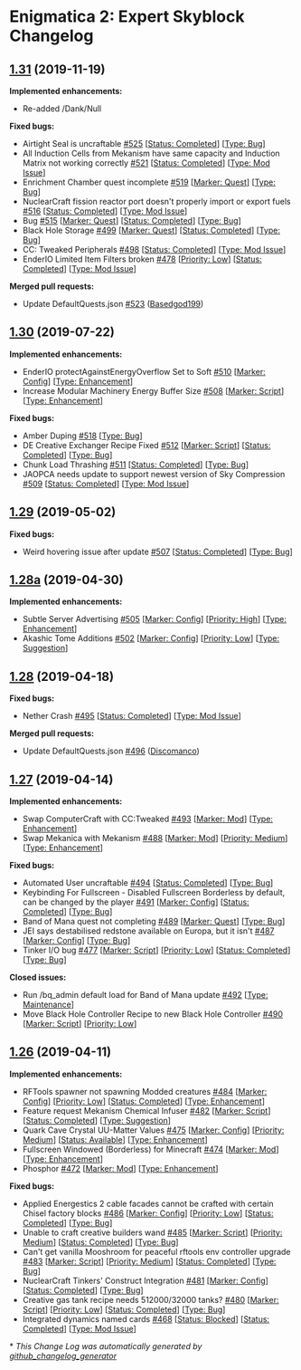 # Enigmatica 2: Expert Skyblock Changelog

## [1.31](https://github.com/NillerMedDild/Enigmatica2ExpertSkyblock/tree/1.31) (2019-11-19)

**Implemented enhancements:**
- Re-added /Dank/Null

**Fixed bugs:**

- Airtight Seal is uncraftable [\#525](https://github.com/NillerMedDild/Enigmatica2ExpertSkyblock/issues/525) [[Status: Completed](https://github.com/NillerMedDild/Enigmatica2ExpertSkyblock/labels/Status:%20Completed)] [[Type: Bug](https://github.com/NillerMedDild/Enigmatica2ExpertSkyblock/labels/Type:%20Bug)]
- All Induction Cells from Mekanism have same capacity and Induction Matrix not working correctly [\#521](https://github.com/NillerMedDild/Enigmatica2ExpertSkyblock/issues/521) [[Status: Completed](https://github.com/NillerMedDild/Enigmatica2ExpertSkyblock/labels/Status:%20Completed)] [[Type: Mod Issue](https://github.com/NillerMedDild/Enigmatica2ExpertSkyblock/labels/Type:%20Mod%20Issue)]
- Enrichment Chamber quest incomplete [\#519](https://github.com/NillerMedDild/Enigmatica2ExpertSkyblock/issues/519) [[Marker: Quest](https://github.com/NillerMedDild/Enigmatica2ExpertSkyblock/labels/Marker:%20Quest)] [[Type: Bug](https://github.com/NillerMedDild/Enigmatica2ExpertSkyblock/labels/Type:%20Bug)]
- NuclearCraft fission reactor port doesn't properly import or export fuels [\#516](https://github.com/NillerMedDild/Enigmatica2ExpertSkyblock/issues/516) [[Status: Completed](https://github.com/NillerMedDild/Enigmatica2ExpertSkyblock/labels/Status:%20Completed)] [[Type: Mod Issue](https://github.com/NillerMedDild/Enigmatica2ExpertSkyblock/labels/Type:%20Mod%20Issue)]
- Bug  [\#515](https://github.com/NillerMedDild/Enigmatica2ExpertSkyblock/issues/515) [[Marker: Quest](https://github.com/NillerMedDild/Enigmatica2ExpertSkyblock/labels/Marker:%20Quest)] [[Status: Completed](https://github.com/NillerMedDild/Enigmatica2ExpertSkyblock/labels/Status:%20Completed)] [[Type: Bug](https://github.com/NillerMedDild/Enigmatica2ExpertSkyblock/labels/Type:%20Bug)]
- Black Hole Storage [\#499](https://github.com/NillerMedDild/Enigmatica2ExpertSkyblock/issues/499) [[Marker: Quest](https://github.com/NillerMedDild/Enigmatica2ExpertSkyblock/labels/Marker:%20Quest)] [[Status: Completed](https://github.com/NillerMedDild/Enigmatica2ExpertSkyblock/labels/Status:%20Completed)] [[Type: Bug](https://github.com/NillerMedDild/Enigmatica2ExpertSkyblock/labels/Type:%20Bug)]
- CC: Tweaked Peripherals [\#498](https://github.com/NillerMedDild/Enigmatica2ExpertSkyblock/issues/498) [[Status: Completed](https://github.com/NillerMedDild/Enigmatica2ExpertSkyblock/labels/Status:%20Completed)] [[Type: Mod Issue](https://github.com/NillerMedDild/Enigmatica2ExpertSkyblock/labels/Type:%20Mod%20Issue)]
- EnderIO Limited Item Filters broken [\#478](https://github.com/NillerMedDild/Enigmatica2ExpertSkyblock/issues/478) [[Priority: Low](https://github.com/NillerMedDild/Enigmatica2ExpertSkyblock/labels/Priority:%20Low)] [[Status: Completed](https://github.com/NillerMedDild/Enigmatica2ExpertSkyblock/labels/Status:%20Completed)] [[Type: Mod Issue](https://github.com/NillerMedDild/Enigmatica2ExpertSkyblock/labels/Type:%20Mod%20Issue)]

**Merged pull requests:**

- Update DefaultQuests.json [\#523](https://github.com/NillerMedDild/Enigmatica2ExpertSkyblock/pull/523) ([Basedgod199](https://github.com/Basedgod199))

## [1.30](https://github.com/NillerMedDild/Enigmatica2ExpertSkyblock/tree/1.30) (2019-07-22)
**Implemented enhancements:**

- EnderIO protectAgainstEnergyOverflow Set to Soft [\#510](https://github.com/NillerMedDild/Enigmatica2ExpertSkyblock/issues/510) [[Marker: Config](https://github.com/NillerMedDild/Enigmatica2ExpertSkyblock/labels/Marker:%20Config)] [[Type: Enhancement](https://github.com/NillerMedDild/Enigmatica2ExpertSkyblock/labels/Type:%20Enhancement)]
- Increase Modular Machinery Energy Buffer Size [\#508](https://github.com/NillerMedDild/Enigmatica2ExpertSkyblock/issues/508) [[Marker: Script](https://github.com/NillerMedDild/Enigmatica2ExpertSkyblock/labels/Marker:%20Script)] [[Type: Enhancement](https://github.com/NillerMedDild/Enigmatica2ExpertSkyblock/labels/Type:%20Enhancement)]

**Fixed bugs:**

- Amber Duping [\#518](https://github.com/NillerMedDild/Enigmatica2ExpertSkyblock/issues/518) [[Type: Bug](https://github.com/NillerMedDild/Enigmatica2ExpertSkyblock/labels/Type:%20Bug)]
- DE Creative Exchanger Recipe Fixed [\#512](https://github.com/NillerMedDild/Enigmatica2ExpertSkyblock/issues/512) [[Marker: Script](https://github.com/NillerMedDild/Enigmatica2ExpertSkyblock/labels/Marker:%20Script)] [[Status: Completed](https://github.com/NillerMedDild/Enigmatica2ExpertSkyblock/labels/Status:%20Completed)] [[Type: Bug](https://github.com/NillerMedDild/Enigmatica2ExpertSkyblock/labels/Type:%20Bug)]
- Chunk Load Thrashing [\#511](https://github.com/NillerMedDild/Enigmatica2ExpertSkyblock/issues/511) [[Status: Completed](https://github.com/NillerMedDild/Enigmatica2ExpertSkyblock/labels/Status:%20Completed)] [[Type: Bug](https://github.com/NillerMedDild/Enigmatica2ExpertSkyblock/labels/Type:%20Bug)]
- JAOPCA needs update to support newest version of Sky Compression [\#509](https://github.com/NillerMedDild/Enigmatica2ExpertSkyblock/issues/509) [[Status: Completed](https://github.com/NillerMedDild/Enigmatica2ExpertSkyblock/labels/Status:%20Completed)] [[Type: Mod Issue](https://github.com/NillerMedDild/Enigmatica2ExpertSkyblock/labels/Type:%20Mod%20Issue)]

## [1.29](https://github.com/NillerMedDild/Enigmatica2ExpertSkyblock/tree/1.29) (2019-05-02)
**Fixed bugs:**

- Weird hovering issue after update [\#507](https://github.com/NillerMedDild/Enigmatica2ExpertSkyblock/issues/507) [[Status: Completed](https://github.com/NillerMedDild/Enigmatica2ExpertSkyblock/labels/Status:%20Completed)] [[Type: Bug](https://github.com/NillerMedDild/Enigmatica2ExpertSkyblock/labels/Type:%20Bug)]

## [1.28a](https://github.com/NillerMedDild/Enigmatica2ExpertSkyblock/tree/1.28a) (2019-04-30)
**Implemented enhancements:**

- Subtle Server Advertising [\#505](https://github.com/NillerMedDild/Enigmatica2ExpertSkyblock/issues/505) [[Marker: Config](https://github.com/NillerMedDild/Enigmatica2ExpertSkyblock/labels/Marker:%20Config)] [[Priority: High](https://github.com/NillerMedDild/Enigmatica2ExpertSkyblock/labels/Priority:%20High)] [[Type: Enhancement](https://github.com/NillerMedDild/Enigmatica2ExpertSkyblock/labels/Type:%20Enhancement)]
- Akashic Tome Additions [\#502](https://github.com/NillerMedDild/Enigmatica2ExpertSkyblock/issues/502) [[Marker: Config](https://github.com/NillerMedDild/Enigmatica2ExpertSkyblock/labels/Marker:%20Config)] [[Priority: Low](https://github.com/NillerMedDild/Enigmatica2ExpertSkyblock/labels/Priority:%20Low)] [[Type: Suggestion](https://github.com/NillerMedDild/Enigmatica2ExpertSkyblock/labels/Type:%20Suggestion)]

## [1.28](https://github.com/NillerMedDild/Enigmatica2ExpertSkyblock/tree/1.28) (2019-04-18)
**Fixed bugs:**

- Nether Crash [\#495](https://github.com/NillerMedDild/Enigmatica2ExpertSkyblock/issues/495) [[Status: Completed](https://github.com/NillerMedDild/Enigmatica2ExpertSkyblock/labels/Status:%20Completed)] [[Type: Mod Issue](https://github.com/NillerMedDild/Enigmatica2ExpertSkyblock/labels/Type:%20Mod%20Issue)]

**Merged pull requests:**

- Update DefaultQuests.json [\#496](https://github.com/NillerMedDild/Enigmatica2ExpertSkyblock/pull/496) ([Discomanco](https://github.com/Discomanco))

## [1.27](https://github.com/NillerMedDild/Enigmatica2ExpertSkyblock/tree/1.27) (2019-04-14)
**Implemented enhancements:**

- Swap ComputerCraft with CC:Tweaked [\#493](https://github.com/NillerMedDild/Enigmatica2ExpertSkyblock/issues/493) [[Marker: Mod](https://github.com/NillerMedDild/Enigmatica2ExpertSkyblock/labels/Marker:%20Mod)] [[Type: Enhancement](https://github.com/NillerMedDild/Enigmatica2ExpertSkyblock/labels/Type:%20Enhancement)]
- Swap Mekanica with Mekanism [\#488](https://github.com/NillerMedDild/Enigmatica2ExpertSkyblock/issues/488) [[Marker: Mod](https://github.com/NillerMedDild/Enigmatica2ExpertSkyblock/labels/Marker:%20Mod)] [[Priority: Medium](https://github.com/NillerMedDild/Enigmatica2ExpertSkyblock/labels/Priority:%20Medium)] [[Type: Enhancement](https://github.com/NillerMedDild/Enigmatica2ExpertSkyblock/labels/Type:%20Enhancement)]

**Fixed bugs:**

- Automated User uncraftable [\#494](https://github.com/NillerMedDild/Enigmatica2ExpertSkyblock/issues/494) [[Status: Completed](https://github.com/NillerMedDild/Enigmatica2ExpertSkyblock/labels/Status:%20Completed)] [[Type: Bug](https://github.com/NillerMedDild/Enigmatica2ExpertSkyblock/labels/Type:%20Bug)]
- Keybinding For Fullscreen - Disabled Fullscreen Borderless by default, can be changed by the player [\#491](https://github.com/NillerMedDild/Enigmatica2ExpertSkyblock/issues/491) [[Marker: Config](https://github.com/NillerMedDild/Enigmatica2ExpertSkyblock/labels/Marker:%20Config)] [[Status: Completed](https://github.com/NillerMedDild/Enigmatica2ExpertSkyblock/labels/Status:%20Completed)] [[Type: Bug](https://github.com/NillerMedDild/Enigmatica2ExpertSkyblock/labels/Type:%20Bug)]
- Band of Mana quest not completing [\#489](https://github.com/NillerMedDild/Enigmatica2ExpertSkyblock/issues/489) [[Marker: Quest](https://github.com/NillerMedDild/Enigmatica2ExpertSkyblock/labels/Marker:%20Quest)] [[Type: Bug](https://github.com/NillerMedDild/Enigmatica2ExpertSkyblock/labels/Type:%20Bug)]
- JEI says destabilised redstone available on Europa, but it isn't [\#487](https://github.com/NillerMedDild/Enigmatica2ExpertSkyblock/issues/487) [[Marker: Config](https://github.com/NillerMedDild/Enigmatica2ExpertSkyblock/labels/Marker:%20Config)] [[Type: Bug](https://github.com/NillerMedDild/Enigmatica2ExpertSkyblock/labels/Type:%20Bug)]
- Tinker I/O bug [\#477](https://github.com/NillerMedDild/Enigmatica2ExpertSkyblock/issues/477) [[Marker: Script](https://github.com/NillerMedDild/Enigmatica2ExpertSkyblock/labels/Marker:%20Script)] [[Priority: Low](https://github.com/NillerMedDild/Enigmatica2ExpertSkyblock/labels/Priority:%20Low)] [[Status: Completed](https://github.com/NillerMedDild/Enigmatica2ExpertSkyblock/labels/Status:%20Completed)] [[Type: Bug](https://github.com/NillerMedDild/Enigmatica2ExpertSkyblock/labels/Type:%20Bug)]

**Closed issues:**

- Run /bq\_admin default load for Band of Mana update [\#492](https://github.com/NillerMedDild/Enigmatica2ExpertSkyblock/issues/492) [[Type: Maintenance](https://github.com/NillerMedDild/Enigmatica2ExpertSkyblock/labels/Type:%20Maintenance)]
- Move Black Hole Controller Recipe to new Black Hole Controller [\#490](https://github.com/NillerMedDild/Enigmatica2ExpertSkyblock/issues/490) [[Marker: Script](https://github.com/NillerMedDild/Enigmatica2ExpertSkyblock/labels/Marker:%20Script)] [[Priority: Low](https://github.com/NillerMedDild/Enigmatica2ExpertSkyblock/labels/Priority:%20Low)]

## [1.26](https://github.com/NillerMedDild/Enigmatica2ExpertSkyblock/tree/1.26) (2019-04-11)
**Implemented enhancements:**

- RFTools spawner not spawning Modded creatures [\#484](https://github.com/NillerMedDild/Enigmatica2ExpertSkyblock/issues/484) [[Marker: Config](https://github.com/NillerMedDild/Enigmatica2ExpertSkyblock/labels/Marker:%20Config)] [[Priority: Low](https://github.com/NillerMedDild/Enigmatica2ExpertSkyblock/labels/Priority:%20Low)] [[Status: Completed](https://github.com/NillerMedDild/Enigmatica2ExpertSkyblock/labels/Status:%20Completed)] [[Type: Enhancement](https://github.com/NillerMedDild/Enigmatica2ExpertSkyblock/labels/Type:%20Enhancement)]
- Feature request Mekanism Chemical Infuser [\#482](https://github.com/NillerMedDild/Enigmatica2ExpertSkyblock/issues/482) [[Marker: Script](https://github.com/NillerMedDild/Enigmatica2ExpertSkyblock/labels/Marker:%20Script)] [[Status: Completed](https://github.com/NillerMedDild/Enigmatica2ExpertSkyblock/labels/Status:%20Completed)] [[Type: Suggestion](https://github.com/NillerMedDild/Enigmatica2ExpertSkyblock/labels/Type:%20Suggestion)]
- Quark Cave Crystal UU-Matter Values [\#475](https://github.com/NillerMedDild/Enigmatica2ExpertSkyblock/issues/475) [[Marker: Config](https://github.com/NillerMedDild/Enigmatica2ExpertSkyblock/labels/Marker:%20Config)] [[Priority: Medium](https://github.com/NillerMedDild/Enigmatica2ExpertSkyblock/labels/Priority:%20Medium)] [[Status: Available](https://github.com/NillerMedDild/Enigmatica2ExpertSkyblock/labels/Status:%20Available)] [[Type: Enhancement](https://github.com/NillerMedDild/Enigmatica2ExpertSkyblock/labels/Type:%20Enhancement)]
- Fullscreen Windowed \(Borderless\) for Minecraft [\#474](https://github.com/NillerMedDild/Enigmatica2ExpertSkyblock/issues/474) [[Marker: Mod](https://github.com/NillerMedDild/Enigmatica2ExpertSkyblock/labels/Marker:%20Mod)] [[Type: Enhancement](https://github.com/NillerMedDild/Enigmatica2ExpertSkyblock/labels/Type:%20Enhancement)]
- Phosphor [\#472](https://github.com/NillerMedDild/Enigmatica2ExpertSkyblock/issues/472) [[Marker: Mod](https://github.com/NillerMedDild/Enigmatica2ExpertSkyblock/labels/Marker:%20Mod)] [[Type: Enhancement](https://github.com/NillerMedDild/Enigmatica2ExpertSkyblock/labels/Type:%20Enhancement)]

**Fixed bugs:**

- Applied Energestics 2 cable facades cannot be crafted with certain Chisel factory blocks [\#486](https://github.com/NillerMedDild/Enigmatica2ExpertSkyblock/issues/486) [[Marker: Config](https://github.com/NillerMedDild/Enigmatica2ExpertSkyblock/labels/Marker:%20Config)] [[Priority: Low](https://github.com/NillerMedDild/Enigmatica2ExpertSkyblock/labels/Priority:%20Low)] [[Status: Completed](https://github.com/NillerMedDild/Enigmatica2ExpertSkyblock/labels/Status:%20Completed)] [[Type: Bug](https://github.com/NillerMedDild/Enigmatica2ExpertSkyblock/labels/Type:%20Bug)]
- Unable to craft creative builders wand [\#485](https://github.com/NillerMedDild/Enigmatica2ExpertSkyblock/issues/485) [[Marker: Script](https://github.com/NillerMedDild/Enigmatica2ExpertSkyblock/labels/Marker:%20Script)] [[Priority: Medium](https://github.com/NillerMedDild/Enigmatica2ExpertSkyblock/labels/Priority:%20Medium)] [[Status: Completed](https://github.com/NillerMedDild/Enigmatica2ExpertSkyblock/labels/Status:%20Completed)] [[Type: Bug](https://github.com/NillerMedDild/Enigmatica2ExpertSkyblock/labels/Type:%20Bug)]
- Can't get vanilla Mooshroom for peaceful rftools env controller upgrade [\#483](https://github.com/NillerMedDild/Enigmatica2ExpertSkyblock/issues/483) [[Marker: Script](https://github.com/NillerMedDild/Enigmatica2ExpertSkyblock/labels/Marker:%20Script)] [[Priority: Medium](https://github.com/NillerMedDild/Enigmatica2ExpertSkyblock/labels/Priority:%20Medium)] [[Status: Completed](https://github.com/NillerMedDild/Enigmatica2ExpertSkyblock/labels/Status:%20Completed)] [[Type: Bug](https://github.com/NillerMedDild/Enigmatica2ExpertSkyblock/labels/Type:%20Bug)]
- NuclearCraft Tinkers' Construct Integration [\#481](https://github.com/NillerMedDild/Enigmatica2ExpertSkyblock/issues/481) [[Marker: Config](https://github.com/NillerMedDild/Enigmatica2ExpertSkyblock/labels/Marker:%20Config)] [[Status: Completed](https://github.com/NillerMedDild/Enigmatica2ExpertSkyblock/labels/Status:%20Completed)] [[Type: Bug](https://github.com/NillerMedDild/Enigmatica2ExpertSkyblock/labels/Type:%20Bug)]
- Creative gas tank recipe needs 512000/32000 tanks? [\#480](https://github.com/NillerMedDild/Enigmatica2ExpertSkyblock/issues/480) [[Marker: Script](https://github.com/NillerMedDild/Enigmatica2ExpertSkyblock/labels/Marker:%20Script)] [[Priority: Low](https://github.com/NillerMedDild/Enigmatica2ExpertSkyblock/labels/Priority:%20Low)] [[Status: Completed](https://github.com/NillerMedDild/Enigmatica2ExpertSkyblock/labels/Status:%20Completed)] [[Type: Bug](https://github.com/NillerMedDild/Enigmatica2ExpertSkyblock/labels/Type:%20Bug)]
- Integrated dynamics named cards [\#468](https://github.com/NillerMedDild/Enigmatica2ExpertSkyblock/issues/468) [[Status: Blocked](https://github.com/NillerMedDild/Enigmatica2ExpertSkyblock/labels/Status:%20Blocked)] [[Status: Completed](https://github.com/NillerMedDild/Enigmatica2ExpertSkyblock/labels/Status:%20Completed)] [[Type: Mod Issue](https://github.com/NillerMedDild/Enigmatica2ExpertSkyblock/labels/Type:%20Mod%20Issue)]



\* *This Change Log was automatically generated by [github_changelog_generator](https://github.com/skywinder/Github-Changelog-Generator)*